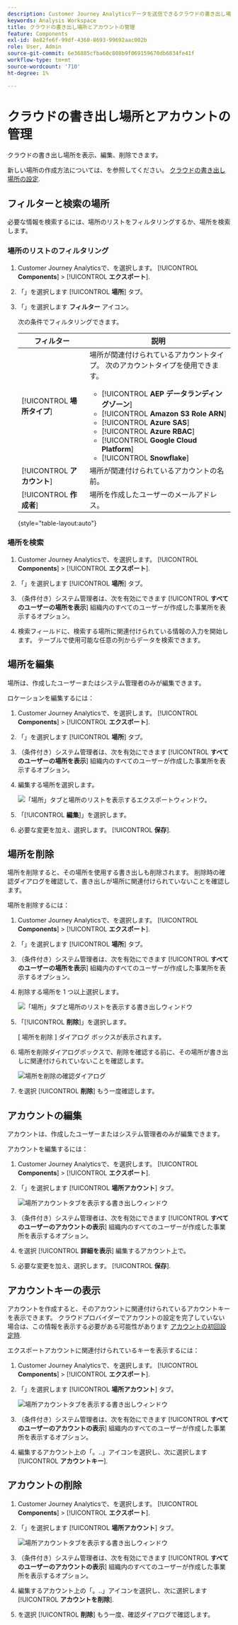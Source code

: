 ```yaml
---
description: Customer Journey Analyticsデータを送信できるクラウドの書き出し場所の管理
keywords: Analysis Workspace
title: クラウドの書き出し場所とアカウントの管理
feature: Components
exl-id: 8e82fe6f-99df-4360-8693-99692aac002b
role: User, Admin
source-git-commit: 6e36885cfba60c808b9f069159670db6834fe41f
workflow-type: tm+mt
source-wordcount: '710'
ht-degree: 1%

---
```


# クラウドの書き出し場所とアカウントの管理

クラウドの書き出し場所を表示、編集、削除できます。

新しい場所の作成方法については、を参照してください。 [クラウドの書き出し場所の設定](/help/components/exports/cloud-export-locations.md).

## フィルターと検索の場所

必要な情報を検索するには、場所のリストをフィルタリングするか、場所を検索します。

### 場所のリストのフィルタリング

1. Customer Journey Analyticsで、を選択します。 [!UICONTROL **Components**] > [!UICONTROL **エクスポート**].

1. 「」を選択します [!UICONTROL **場所**] タブ。

1. 「」を選択します **フィルター** アイコン。

   <!-- add screenshot -->

   次の条件でフィルタリングできます。

   | フィルター | 説明 |
   |---------|----------|
   | [!UICONTROL **場所タイプ**]<!--should this be changed to Account type?--> | 場所が関連付けられているアカウントタイプ。 次のアカウントタイプを使用できます。 <ul><li>[!UICONTROL **AEP データランディングゾーン**]</li><li>[!UICONTROL **Amazon S3 Role ARN**]</li><li>[!UICONTROL **Azure SAS**]</li><li>[!UICONTROL **Azure RBAC**]</li><li>[!UICONTROL **Google Cloud Platform**]</li><li>[!UICONTROL **Snowflake**]</li></ul> |
   | [!UICONTROL **アカウント**] | 場所が関連付けられているアカウントの名前。 |
   | [!UICONTROL **作成者**] | 場所を作成したユーザーのメールアドレス。 |

   {style="table-layout:auto"}

### 場所を検索

1. Customer Journey Analyticsで、を選択します。 [!UICONTROL **Components**] > [!UICONTROL **エクスポート**].

1. 「」を選択します [!UICONTROL **場所**] タブ。

1. （条件付き）システム管理者は、次を有効にできます [!UICONTROL **すべてのユーザーの場所を表示**] 組織内のすべてのユーザーが作成した事業所を表示するオプション。

1. 検索フィールドに、検索する場所に関連付けられている情報の入力を開始します。 テーブルで使用可能な任意の列からデータを検索できます。

## 場所を編集

場所は、作成したユーザーまたはシステム管理者のみが編集できます。

ロケーションを編集するには：

1. Customer Journey Analyticsで、を選択します。 [!UICONTROL **Components**] > [!UICONTROL **エクスポート**].

1. 「」を選択します [!UICONTROL **場所**] タブ。

1. （条件付き）システム管理者は、次を有効にできます [!UICONTROL **すべてのユーザーの場所を表示**] 組織内のすべてのユーザーが作成した事業所を表示するオプション。

1. 編集する場所を選択します。

   ![「場所」タブと場所のリストを表示するエクスポートウィンドウ。](assets/locations-edit.png)

1. 「[!UICONTROL **編集**]」を選択します。

1. 必要な変更を加え、選択します。 [!UICONTROL **保存**].

## 場所を削除

場所を削除すると、その場所を使用する書き出しも削除されます。 削除時の確認ダイアログを確認して、書き出しが場所に関連付けられていないことを確認します。

場所を削除するには：

1. Customer Journey Analyticsで、を選択します。 [!UICONTROL **Components**] > [!UICONTROL **エクスポート**].

1. 「」を選択します [!UICONTROL **場所**] タブ。

1. （条件付き）システム管理者は、次を有効にできます [!UICONTROL **すべてのユーザーの場所を表示**] 組織内のすべてのユーザーが作成した事業所を表示するオプション。

1. 削除する場所を 1 つ以上選択します。

   ![「場所」タブと場所のリストを表示する書き出しウィンドウ](assets/locations-edit.png)

1. 「[!UICONTROL **削除**]」を選択します。

   [ 場所を削除 ] ダイアログ ボックスが表示されます。

1. 場所を削除ダイアログボックスで、削除を確認する前に、その場所が書き出しに関連付けられていないことを確認します。

   ![場所を削除の確認ダイアログ](assets/delete-location-confirmation-dialog.png)

1. を選択 [!UICONTROL **削除**] もう一度確認します。

## アカウントの編集

アカウントは、作成したユーザーまたはシステム管理者のみが編集できます。

アカウントを編集するには：

1. Customer Journey Analyticsで、を選択します。 [!UICONTROL **Components**] > [!UICONTROL **エクスポート**].

1. 「」を選択します [!UICONTROL **場所アカウント**] タブ。

   ![場所アカウントタブを表示する書き出しウィンドウ](assets/account-add.png)

1. （条件付き）システム管理者は、次を有効にできます [!UICONTROL **すべてのユーザーのアカウントの表示**] 組織内のすべてのユーザーが作成した事業所を表示するオプション。

1. を選択 [!UICONTROL **詳細を表示**] 編集するアカウント上で。

1. 必要な変更を加え、選択します。 [!UICONTROL **保存**].

## アカウントキーの表示

アカウントを作成すると、そのアカウントに関連付けられているアカウントキーを表示できます。 クラウドプロバイダーでアカウントの設定を完了していない場合は、この情報を表示する必要がある可能性があります [アカウントの初回設定時](/help/components/exports/cloud-export-accounts.md).

エクスポートアカウントに関連付けられているキーを表示するには：

1. Customer Journey Analyticsで、を選択します。 [!UICONTROL **Components**] > [!UICONTROL **エクスポート**].

1. 「」を選択します [!UICONTROL **場所アカウント**] タブ。

   ![場所アカウントタブを表示する書き出しウィンドウ](assets/account-add.png)

1. （条件付き）システム管理者は、次を有効にできます [!UICONTROL **すべてのユーザーのアカウントの表示**] 組織内のすべてのユーザーが作成した事業所を表示するオプション。

1. 編集するアカウント上の「。..」アイコンを選択し、次に選択します [!UICONTROL **アカウントキー**].

## アカウントの削除

1. Customer Journey Analyticsで、を選択します。 [!UICONTROL **Components**] > [!UICONTROL **エクスポート**].

1. 「」を選択します [!UICONTROL **場所アカウント**] タブ。

   ![場所アカウントタブを表示する書き出しウィンドウ](assets/account-add.png)

1. （条件付き）システム管理者は、次を有効にできます [!UICONTROL **すべてのユーザーのアカウントの表示**] 組織内のすべてのユーザーが作成した事業所を表示するオプション。

1. 編集するアカウント上の「。..」アイコンを選択し、次に選択します [!UICONTROL **アカウントを削除**].

1. を選択 [!UICONTROL **削除**] もう一度、確認ダイアログで確認します。

